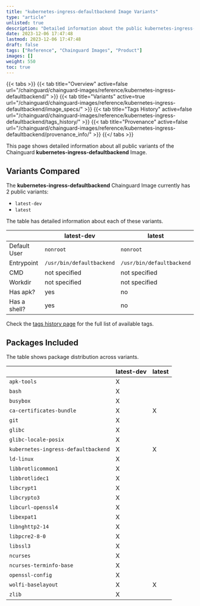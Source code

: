 ```yaml
---
title: "kubernetes-ingress-defaultbackend Image Variants"
type: "article"
unlisted: true
description: "Detailed information about the public kubernetes-ingress-defaultbackend Chainguard Image variants"
date: 2023-12-06 17:47:48
lastmod: 2023-12-06 17:47:48
draft: false
tags: ["Reference", "Chainguard Images", "Product"]
images: []
weight: 550
toc: true
---
```


{{< tabs >}}
{{< tab title="Overview" active=false url="/chainguard/chainguard-images/reference/kubernetes-ingress-defaultbackend/" >}}
{{< tab title="Variants" active=true url="/chainguard/chainguard-images/reference/kubernetes-ingress-defaultbackend/image_specs/" >}}
{{< tab title="Tags History" active=false url="/chainguard/chainguard-images/reference/kubernetes-ingress-defaultbackend/tags_history/" >}}
{{< tab title="Provenance" active=false url="/chainguard/chainguard-images/reference/kubernetes-ingress-defaultbackend/provenance_info/" >}}
{{</ tabs >}}

This page shows detailed information about all public variants of the Chainguard **kubernetes-ingress-defaultbackend** Image.

## Variants Compared
The **kubernetes-ingress-defaultbackend** Chainguard Image currently has 2 public variants: 

- `latest-dev`
- `latest`

The table has detailed information about each of these variants.

|              | latest-dev                | latest                    |
|--------------|---------------------------|---------------------------|
| Default User | `nonroot`                 | `nonroot`                 |
| Entrypoint   | `/usr/bin/defaultbackend` | `/usr/bin/defaultbackend` |
| CMD          | not specified             | not specified             |
| Workdir      | not specified             | not specified             |
| Has apk?     | yes                       | no                        |
| Has a shell? | yes                       | no                        |

Check the [tags history page](/chainguard/chainguard-images/reference/kubernetes-ingress-defaultbackend/tags_history/) for the full list of available tags.

## Packages Included
The table shows package distribution across variants.

|                                     | latest-dev | latest |
|-------------------------------------|------------|--------|
| `apk-tools`                         | X          |        |
| `bash`                              | X          |        |
| `busybox`                           | X          |        |
| `ca-certificates-bundle`            | X          | X      |
| `git`                               | X          |        |
| `glibc`                             | X          |        |
| `glibc-locale-posix`                | X          |        |
| `kubernetes-ingress-defaultbackend` | X          | X      |
| `ld-linux`                          | X          |        |
| `libbrotlicommon1`                  | X          |        |
| `libbrotlidec1`                     | X          |        |
| `libcrypt1`                         | X          |        |
| `libcrypto3`                        | X          |        |
| `libcurl-openssl4`                  | X          |        |
| `libexpat1`                         | X          |        |
| `libnghttp2-14`                     | X          |        |
| `libpcre2-8-0`                      | X          |        |
| `libssl3`                           | X          |        |
| `ncurses`                           | X          |        |
| `ncurses-terminfo-base`             | X          |        |
| `openssl-config`                    | X          |        |
| `wolfi-baselayout`                  | X          | X      |
| `zlib`                              | X          |        |

